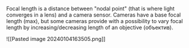 Focal length is a distance between "nodal point" (that is where light converges in a lens) and a camera sensor. Cameras have a base focal length (max), but some cameras provide with a possibility to vary focal length by increasing/decreasing length of an objective (объектив).


![[Pasted image 20240104163505.png]]

